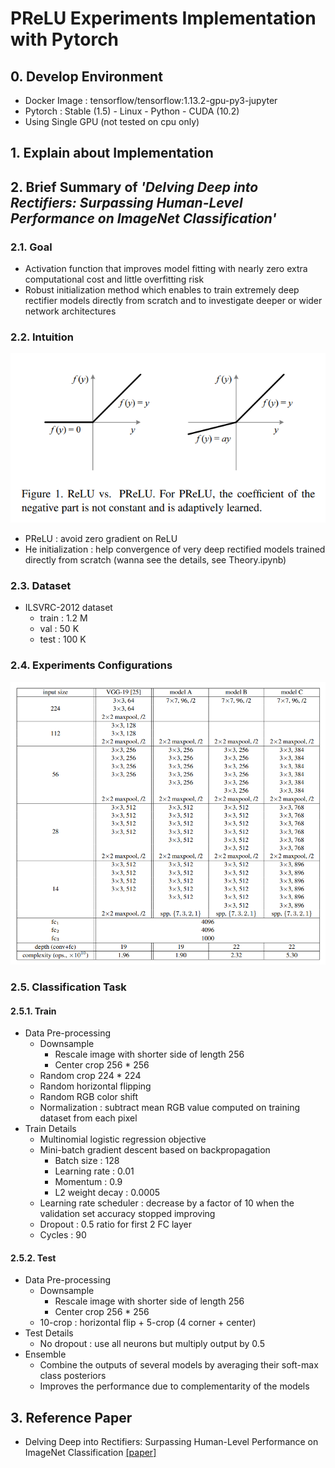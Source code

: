 # PReLU Experiments Implementation with Pytorch


## 0. Develop Environment
- Docker Image : tensorflow/tensorflow:1.13.2-gpu-py3-jupyter
- Pytorch : Stable (1.5) - Linux - Python - CUDA (10.2)
- Using Single GPU (not tested on cpu only)


## 1. Explain about Implementation


## 2. Brief Summary of *'Delving Deep into Rectifiers: Surpassing Human-Level Performance on ImageNet Classification'*

### 2.1. Goal
- Activation function that improves model fitting with nearly zero extra computational cost and little overfitting risk
- Robust initialization method which enables to train extremely deep rectifier models directly from scratch and to investigate deeper or wider network architectures

### 2.2. Intuition
![Figure 1](./Figures/Figure_01.png)
- PReLU : avoid zero gradient on ReLU
- He initialization : help convergence of very deep rectified models trained directly from scratch (wanna see the details, see Theory.ipynb)

### 2.3. Dataset
- ILSVRC-2012 dataset
  * train : 1.2 M
  * val : 50 K
  * test : 100 K

### 2.4. Experiments Configurations
![Figure 2](./Figures/Figure_02.png)

### 2.5. Classification Task
#### 2.5.1. Train  
- Data Pre-processing
  * Downsample
    * Rescale image with shorter side of length 256
    * Center crop 256 * 256
  * Random crop 224 * 224
  * Random horizontal flipping
  * Random RGB color shift
  * Normalization : subtract mean RGB value computed on training dataset from each pixel
- Train Details
  * Multinomial logistic regression objective
  * Mini-batch gradient descent based on backpropagation
    * Batch size : 128
    * Learning rate : 0.01
    * Momentum : 0.9
    * L2 weight decay : 0.0005
  * Learning rate scheduler : decrease by a factor of 10 when the validation set accuracy stopped improving
  * Dropout : 0.5 ratio for first 2 FC layer
  * Cycles : 90

#### 2.5.2. Test
- Data Pre-processing
  * Downsample
    * Rescale image with shorter side of length 256
    * Center crop 256 * 256
  * 10-crop : horizontal flip + 5-crop (4 corner + center)
- Test Details
  * No dropout : use all neurons but multiply output by 0.5
- Ensemble
  * Combine the outputs of several models by averaging their soft-max class posteriors
  * Improves the performance due to complementarity of the models


## 3. Reference Paper
- Delving Deep into Rectifiers: Surpassing Human-Level Performance on ImageNet Classification [[paper]](https://arxiv.org/pdf/1502.01852.pdf)
